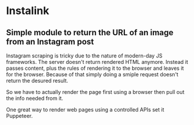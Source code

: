 # Instalink
## Simple module to return the URL of an image from an Instagram post

Instagram scraping is tricky due to the nature of modern-day JS frameworks.
The server doesn't return rendered HTML anymore. Instead it passes content,
plus the rules of rendering it to the browser and leaves it for the browser.
Because of that simply doing a smiple request doesn't return the desured result.

So we have to actually render the page first using a browser then pull out the info
needed from it.

One great way to render web pages using a controlled APIs set it Puppeteer.
